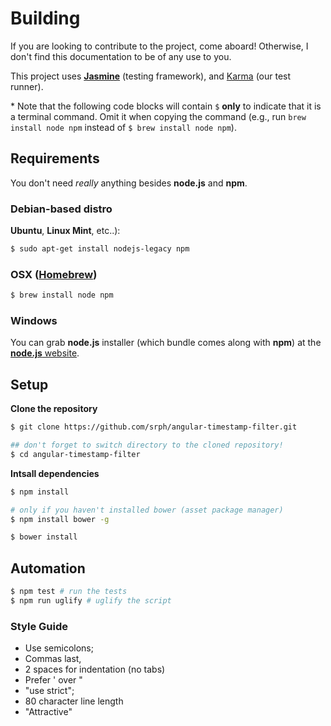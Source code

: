 # Building

If you are looking to contribute to the project, come aboard! Otherwise, I don't find this documentation to be of any use to you.

This project uses [**Jasmine**](http://jasmine.github.io/edge/introduction.html) (testing framework), and [Karma](karma-runner.github.io) (our test runner).

\* Note that the following code blocks will contain `$` **only** to indicate that it is a terminal command. Omit it when copying the command (e.g., run `brew install node npm` instead of `$ brew install node npm`).

## Requirements

You don't need *really* anything besides **node.js** and **npm**.

### Debian-based distro

**Ubuntu**, **Linux Mint**, etc..):

```bash
$ sudo apt-get install nodejs-legacy npm
```

### OSX ([Homebrew](https://github.com/homebrew/homebrew/))

```bash
$ brew install node npm
```

### Windows

You can grab **node.js** installer (which bundle comes along with **npm**) at the [**node.js** website](https://nodejs.org).

## Setup

**Clone the repository**

```bash
$ git clone https://github.com/srph/angular-timestamp-filter.git

## don't forget to switch directory to the cloned repository!
$ cd angular-timestamp-filter
```

**Intsall dependencies**

```bash
$ npm install

# only if you haven't installed bower (asset package manager)
$ npm install bower -g

$ bower install
```

## Automation

```bash
$ npm test # run the tests
$ npm run uglify # uglify the script
```

### Style Guide

- Use semicolons;
- Commas last,
- 2 spaces for indentation (no tabs)
- Prefer ' over "
- "use strict";
- 80 character line length
- "Attractive"